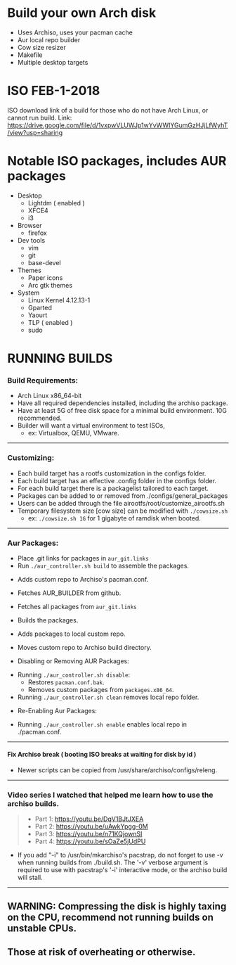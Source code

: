 # Build your own Arch disk
 - Uses Archiso, uses your pacman cache
 - Aur local repo builder
 - Cow size resizer
 - Makefile
 - Multiple desktop targets


ISO FEB-1-2018
=============================================================================
ISO download link of a build for those who do not have Arch Linux, or cannot run build.
Link: https://drive.google.com/file/d/1vxpwVLUWJp1wYvWWIYGumGzHJjLfWyhT/view?usp=sharing

Notable ISO packages, includes AUR packages
=============================================================================

   * Desktop
     - Lightdm ( enabled )
     - XFCE4
     - i3
   * Browser
     - firefox
   * Dev tools
     - vim
     - git
     - base-devel
   * Themes
     - Paper icons
     - Arc gtk themes
   * System
     - Linux Kernel 4.12.13-1
     - Gparted
     - Yaourt
     - TLP ( enabled )
     - sudo

RUNNING BUILDS
=============================================================================

### Build Requirements:
  - Arch Linux x86_64-bit
  - Have all required dependencies installed, including the archiso package.
  - Have at least 5G of free disk space for a minimal build environment. 10G
  recommended.
  - Builder will want a virtual environment to test ISOs,
    * ex: Virtualbox, QEMU, VMware.
-----------------------------------------------------------------------------
### Customizing:
  - Each build target has a rootfs customization in the configs folder.
  - Each build target has an effective .config folder in the configs folder.
  - For each build target there is a packagelist tailored to each target.
  - Packages can be added to or removed from ./configs/general_packages
  - Users can be added through the file airootfs/root/customize_airootfs.sh
  - Temporary filesystem size [cow size] can be modified with `./cowsize.sh`
    - ex: `./cowsize.sh 1G` for 1 gigabyte of ramdisk when booted.
-----------------------------------------------------------------------------
### Aur Packages:
  - Place .git links for packages in `aur_git.links`
  - Run `./aur_controller.sh build` to assemble the packages.
   * Adds custom repo to Archiso's pacman.conf.
   * Fetches AUR_BUILDER from github.
   * Fetches all packages from `aur_git.links`
   * Builds the packages.
   * Adds packages to local custom repo.
   * Moves custom repo to Archiso build directory.


 * Disabling or Removing AUR Packages:
  - Running `./aur_controller.sh disable`:
    * Restores `pacman.conf.bak`.
    * Removes custom packages from `packages.x86_64`.
  - Running `./aur_controller.sh clean` removes local repo folder.
 * Re-Enabling Aur Packages:
  - Running `./aur_controller.sh enable` enables local repo in ./pacman.conf.
-----------------------------------------------------------------------------
  #### Fix Archiso break ( booting ISO breaks at waiting for disk by id )
  - Newer scripts can be copied from /usr/share/archiso/configs/releng.

-----------------------------------------------------------------------------
### Video series I watched that helped me learn how to use the archiso builds.
  >- Part 1: https://youtu.be/DqV1BJtJXEA
  >- Part 2: https://youtu.be/uAwkYpgg-0M
  >- Part 3: https://youtu.be/n71KQjownSI
  >- Part 4: https://youtu.be/sOaZe5jUdPU
 * If you add "-i" to /usr/bin/mkarchiso's pacstrap, do not forget to use -v
  when running builds from ./build.sh. The '-v' verbose argument is required
  to use with pacstrap's '-i' interactive mode, or the archiso build will
  stall.
-----------------------------------------------------------------------------
WARNING: Compressing the disk is highly taxing on the CPU, recommend not running builds on unstable CPUs.
-----------------------------------------------------------------------------
Those at risk of overheating or otherwise.
-----------------------------------------------------------------------------
